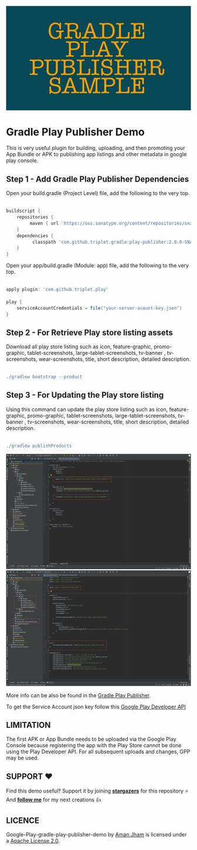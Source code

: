<img src="assets/7.png">

Gradle Play Publisher Demo 
========================================

This is very useful plugin for building, uploading, and then promoting your App Bundle or APK to publishing app listings and other metadata in google play console.

Step 1 - Add Gradle Play Publisher Dependencies
-----

Open your build.gradle (Project Level) file, add the following to the very top.

```gradle

buildscript {
    repositories {
         maven { url 'https://oss.sonatype.org/content/repositories/snapshots' }
    }
    dependencies {
          classpath 'com.github.triplet.gradle:play-publisher:2.8.0-SNAPSHOT'
    }
}
```
Open your app/build.gradle (Module: app) file, add the following to the very top.

```gradle

apply plugin: 'com.github.triplet.play'

play {
    serviceAccountCredentials = file("your-server-acount-key.json")
}

```

Step 2 - For Retrieve Play store listing assets
------

Download all play store listing such as icon, feature-graphic, promo-graphic, tablet-screenshots, large-tablet-screenshots, tv-banner , tv-screenshots, wear-screenshots, title, short description, detailed description.

```gradle

./gradlew bootstrap --product

```

Step 3 - For Updating the Play store listing
------

Using this command can update the play store listing such as icon, feature-graphic, promo-graphic, tablet-screenshots, large-tablet-screenshots, tv-banner , tv-screenshots, wear-screenshots, title, short description, detailed description.


```gradle

./gradlew publishProducts

```

<img alt="Logo" src="assets/6.png"  />

<img alt="Logo" src="assets/1.png"  />


More info can be also be found in the [Gradle Play Publisher](https://github.com/Triple-T/gradle-play-publisher/blob/master/README.md).

To get the Service Account json key follow this [Google Play Developer API](https://developers.google.com/android-publisher/getting_started)


LIMITATION
-----
The first APK or App Bundle needs to be uploaded via the Google Play Console because registering the app with the Play Store cannot be done using the Play Developer API. For all subsequent uploads and changes, GPP may be used.

SUPPORT ❤️
-----

Find this demo useful? Support it by joining [**stargazers**](https://github.com/aman-jham/google-gradle-play-publisher-demo/stargazers) for this repository ⭐️
<br/>
And [**follow me**](https://github.com/aman-jham?tab=followers) for my next creations 👍

LICENCE
-----

Google-Play-gradle-play-publisher-demo by [Aman Jham](https://www.linkedin.com/in/aman-jham-9436276a/) is licensed under a [Apache License 2.0](http://www.apache.org/licenses/LICENSE-2.0).